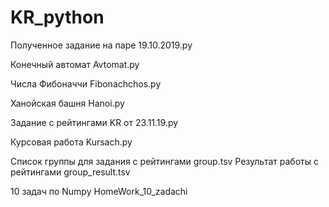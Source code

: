 # KR_python

Полученное задание на паре
19.10.2019.py  

Конечный автомат
Avtomat.py 

Числа Фибоначчи
Fibonachchos.py 
 
Ханойская башня
Hanoi.py 

Задание с рейтингами 
KR от 23.11.19.py 

Курсовая работа
Kursach.py 

Список группы для задания с рейтингами
group.tsv 
Результат работы с рейтингами
group_result.tsv

10 задач по Numpy
HomeWork_10_zadachi
